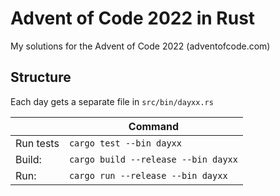 # Advent of Code 2022 in Rust

My solutions for the Advent of Code 2022 (adventofcode.com)

## Structure
Each day gets a separate file in `src/bin/dayxx.rs`

|           | Command                             |
|-----------|-------------------------------------|
| Run tests | `cargo test --bin dayxx`            |
| Build:    | `cargo build --release --bin dayxx` |
| Run:      | `cargo run --release --bin dayxx`   |